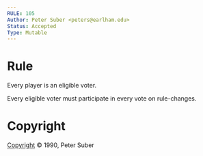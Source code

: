 ```yaml
---
RULE: 105
Author: Peter Suber <peters@earlham.edu>
Status: Accepted
Type: Mutable
---
```


# Rule

Every player is an eligible voter.

Every eligible voter must participate in every vote on rule-changes.

# Copyright

[Copyright](http://legacy.earlham.edu/~peters/copyrite.htm) © 1990, Peter Suber
